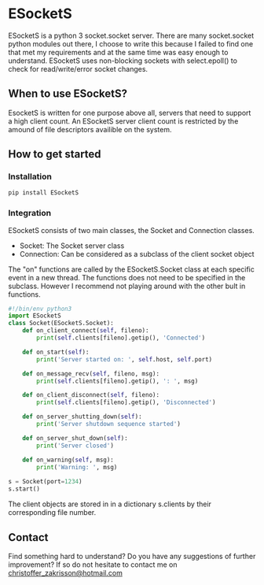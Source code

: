 # ESocketS
ESocketS is a python 3 socket.socket server. There are many socket.socket python modules out there, I choose to write this because I failed to find one that met my requirements and at the same time was easy enough to understand. ESocketS uses non-blocking sockets with select.epoll() to check for read/write/error socket changes.

## When to use ESocketS?
EsocketS is written for one purpose above all, servers that need to support a high client count. An ESocketS server client count is restricted by the amound of file descriptors availible on the system.

## How to get started
### Installation
```sh
pip install ESocketS
```

### Integration
ESocketS consists of two main classes, the Socket and Connection classes.
- Socket: The Socket server class
- Connection: Can be considered as a subclass of the client socket object 

The "on" functions are called by the ESocketS.Socket class at each specific event in a new thread. The functions does not need to be specified in the subclass. However I recommend not playing around with the other bult in functions.
```python
#!/bin/env python3
import ESocketS
class Socket(ESocketS.Socket):
    def on_client_connect(self, fileno):
        print(self.clients[fileno].getip(), 'Connected')

    def on_start(self):
        print('Server started on: ', self.host, self.port)

    def on_message_recv(self, fileno, msg):
        print(self.clients[fileno].getip(), ': ', msg)

    def on_client_disconnect(self, fileno):
        print(self.clients[fileno].getip(), 'Disconnected')

    def on_server_shutting_down(self):
        print('Server shutdown sequence started')

    def on_server_shut_down(self):
        print('Server closed')

    def on_warning(self, msg):
        print('Warning: ', msg)
        
s = Socket(port=1234)
s.start()
```
The client objects are stored in in a dictionary s.clients by their corresponding file number.

## Contact
Find something hard to understand? Do you have any suggestions of further improvement? If so do not hesitate to contact me on christoffer_zakrisson@hotmail.com


